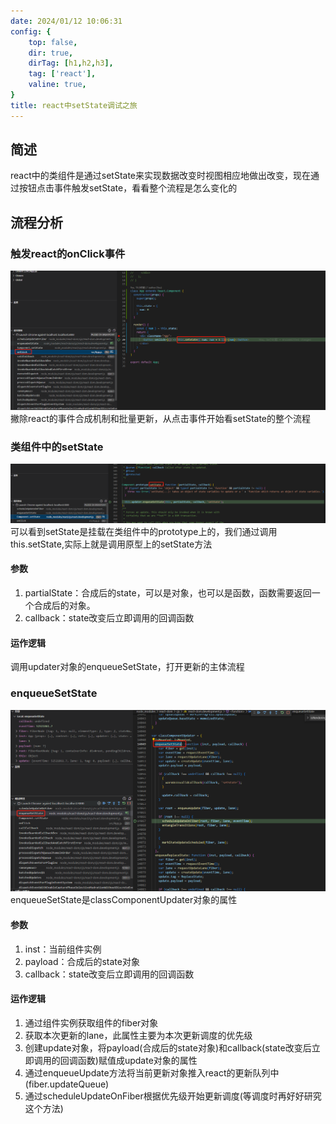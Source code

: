 ```yaml
---
date: 2024/01/12 10:06:31 
config: {
    top: false,
    dir: true,
    dirTag: [h1,h2,h3],
    tag: ['react'],
    valine: true,
}
title: react中setState调试之旅
---
```



## 简述
react中的类组件是通过setState来实现数据改变时视图相应地做出改变，现在通过按钮点击事件触发setState，看看整个流程是怎么变化的

## 流程分析
### 触发react的onClick事件
![onClick](./images/1705027461745.jpg)
撇除react的事件合成机制和批量更新，从点击事件开始看setState的整个流程

### 类组件中的setState
![setState](./images/1705027944948.jpg)
可以看到setState是挂载在类组件中的prototype上的，我们通过调用this.setState,实际上就是调用原型上的setState方法

#### 参数
1. partialState：合成后的state，可以是对象，也可以是函数，函数需要返回一个合成后的对象。
2. callback：state改变后立即调用的回调函数

#### 运作逻辑
调用updater对象的enqueueSetState，打开更新的主体流程

### enqueueSetState
![enqueueSetState](./images/1705028609905.jpg)
enqueueSetState是classComponentUpdater对象的属性

#### 参数
1. inst：当前组件实例
2. payload：合成后的state对象
3. callback：state改变后立即调用的回调函数

#### 运作逻辑
1. 通过组件实例获取组件的fiber对象
2. 获取本次更新的lane，此属性主要为本次更新调度的优先级
3. 创建update对象，将payload(合成后的state对象)和callback(state改变后立即调用的回调函数)赋值成update对象的属性
4. 通过enqueueUpdate方法将当前更新对象推入react的更新队列中(fiber.updateQueue)
5. 通过scheduleUpdateOnFiber根据优先级开始更新调度(等调度时再好好研究这个方法)

